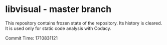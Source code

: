 # libvisual - master branch

This repository contains frozen state of the repository.
Its history is cleared. It is used only for static code
analysis with Codacy.

Commit Time: 1710831121